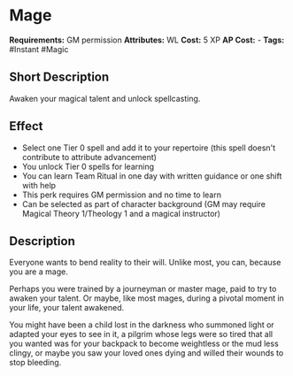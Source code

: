 # Mage

**Requirements:** GM permission
**Attributes:** WL
**Cost:** 5 XP
**AP Cost:** -
**Tags:** #Instant #Magic

## Short Description
Awaken your magical talent and unlock spellcasting.

## Effect
- Select one Tier 0 spell and add it to your repertoire (this spell doesn't contribute to attribute advancement)
- You unlock Tier 0 spells for learning
- You can learn Team Ritual in one day with written guidance or one shift with help
- This perk requires GM permission and no time to learn
- Can be selected as part of character background (GM may require Magical Theory 1/Theology 1 and a magical instructor)

## Description
Everyone wants to bend reality to their will. Unlike most, you can, because you are a mage.

Perhaps you were trained by a journeyman or master mage, paid to try to awaken your talent. Or maybe, like most mages, during a pivotal moment in your life, your talent awakened.

You might have been a child lost in the darkness who summoned light or adapted your eyes to see in it, a pilgrim whose legs were so tired that all you wanted was for your backpack to become weightless or the mud less clingy, or maybe you saw your loved ones dying and willed their wounds to stop bleeding.
